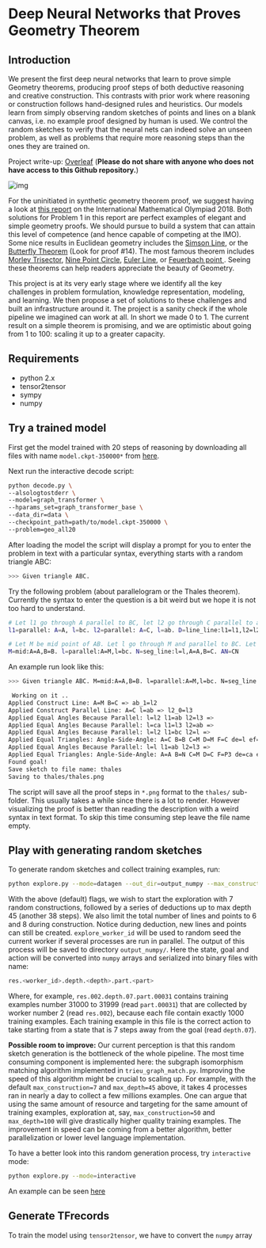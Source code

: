 # Deep Neural Networks that Proves Geometry Theorem

## Introduction

We present the first deep neural networks that learn to prove simple Geometry theorems, producing proof steps of both deductive reasoning and creative construction. This contrasts with prior work where reasoning or construction follows hand-designed rules and heuristics. Our models learn from simply observing random sketches of points and lines on a blank canvas, i.e. no example proof designed by human is used. We control the random sketches to verify that the neural nets can indeed solve an unseen problem, as well as problems that require more reasoning steps than the ones they are trained on.


Project write-up: [Overleaf](https://www.overleaf.com/read/jjcgbdqkmzcz) (**Please do not share with anyone who does not have access to this Github repository.**)

![img](https://imgur.com/yJVCotO.png)

For the uninitiated in synthetic geometry theorem proof, we suggest having a look at [this report](https://www.imo-register.org.uk/2018-report-dominic.pdf) on the International Mathematical Olympiad 2018. Both solutions for Problem 1 in this report are perfect examples of elegant and simple geometry proofs. We should pursue to build a system that can attain this level of competence (and hence capable of competing at the IMO). Some nice results in Euclidean geometry includes the [Simson Line](https://en.wikipedia.org/wiki/Simson_line), or the [Butterfly Theorem](http://www.cut-the-knot.org/pythagoras/Butterfly.shtml) (Look for proof #14). The most famous theorem includes [Morley Trisector](https://en.wikipedia.org/wiki/Morley%27s_trisector_theorem), [Nine Point Circle](http://mathworld.wolfram.com/Nine-PointCircle.html), [Euler Line](https://en.wikipedia.org/wiki/Euler_line), or [Feuerbach point
](https://en.wikipedia.org/wiki/Feuerbach_point). Seeing these theorems can help readers appreciate the beauty of Geometry.

This project is at its very early stage where we identify all the key challenges in problem formulation, knowledge representation, modeling, and learning. We then propose a set of solutions to these challenges and built an infrastructure around it. The project is a sanity check if the whole pipeline we imagined can work at all. In short we made 0 to 1. The current result on a simple theorem is promising, and we are optimistic about going from 1 to 100: scaling it up to a greater capacity.

## Requirements

* python 2.x
* tensor2tensor
* sympy
* numpy


## Try a trained model

First get the model trained with 20 steps of reasoning by downloading all files with name `model.ckpt-350000*` from [here](https://console.cloud.google.com/storage/browser/geo_reasoning/all20_modelv1_lr0d05/avg/?project=optimal-buffer-256200&pli=1).

Next run the interactive decode script:


```bash
python decode.py \
--alsologtostderr \
--model=graph_transformer \
--hparams_set=graph_transformer_base \
--data_dir=data \
--checkpoint_path=path/to/model.ckpt-350000 \
--problem=geo_all20
```

After loading the model the script will display a prompt for you to enter the problem in text with a particular syntax, everything starts with a random triangle ABC:

```bash
>>> Given triangle ABC. 
```

Try the following problem (about parallelogram or the Thales theorem). Currently the syntax to enter the question is a bit weird but we hope it is not too hard to understand.

```bash
# Let l1 go through A parallel to BC, let l2 go through C parallel to ab, D is the intersection of l1 and l2. Prove that DA=BC:
l1=parallel: A=A, l=bc. l2=parallel: A=C, l=ab. D=line_line:l1=l1,l2=l2. DA=BC

# Let M be mid point of AB. Let l go through M and parallel to BC. Let N be the intersection of l and AC. Prove that N is midpoint of AC:
M=mid:A=A,B=B. l=parallel:A=M,l=bc. N=seg_line:l=l,A=A,B=C. AN=CN
```

An example run look like this:

```bash
>>> Given triangle ABC. M=mid:A=A,B=B. l=parallel:A=M,l=bc. N=seg_line:l=l,A=A,B=C. AN=CN

 Working on it ..
Applied Construct Line: A=M B=C => ab_1=l2
Applied Construct Parallel Line: A=C l=ab => l2_0=l3
Applied Equal Angles Because Parallel: l=l2 l1=ab l2=l3 =>
Applied Equal Angles Because Parallel: l=ca l1=l3 l2=ab =>
Applied Equal Angles Because Parallel: l=l2 l1=bc l2=l =>
Applied Equal Triangles: Angle-Side-Angle: A=C B=B C=M D=M F=C de=l ef=l3 => E_0=P3
Applied Equal Angles Because Parallel: l=l l1=ab l2=l3 =>
Applied Equal Triangles: Angle-Side-Angle: A=A B=N C=M D=C F=P3 de=ca ef=l =>
Found goal!
Save sketch to file name: thales
Saving to thales/thales.png
```

The script will save all the proof steps in `*.png` format to the `thales/` sub-folder. This usually takes a while since there is a lot to render. However visualizing the proof is better than reading the description with a weird syntax in text format. To skip this time consuming step leave the file name empty.

## Play with generating random sketches

To generate random sketches and collect training examples, run:

```bash
python explore.py --mode=datagen --out_dir=output_numpy --max_construction=7 --max_depth=45 --max_line=6 --max_point=8 --explore_worker_id=1234
```

With the above (default) flags, we wish to start the exploration with 7 random constructions, followed by a series of deductions up to max depth 45 (another 38 steps). We also limit the total number of lines and points to 6 and 8 during construction. Notice during deduction, new lines and points can still be created. `explore_worker_id` will be used to random seed the current worker if several processes are run in parallel. The output of this process will be saved to directory `output_numpy/`. Here the state, goal and action will be converted into `numpy` arrays and serialized into binary files with name:

```bash
res.<worker_id>.depth.<depth>.part.<part>
```

Where, for example, `res.002.depth.07.part.00031` contains training examples number 31000 to 31999 (read `part.00031`) that are collected by worker number 2 (read `res.002`), because each file contain exactly 1000 training examples. Each training example in this file is the correct action to take starting from a state that is 7 steps away from the goal (read `depth.07`).

**Possible room to improve:** Our current perception is that this random sketch generation is the bottleneck of the whole pipeline. The most time consuming component is implemented here: the subgraph isomorphism matching algorithm implemented in `trieu_graph_match.py`. Improving the speed of this algorithm might be crucial to scaling up. For example, with the default `max_construction=7` and `max_depth=45` above, it takes 4 processes ran in nearly a day to collect a few millions examples. One can argue that using the same amount of resource and targeting for the same amount of training examples, exploration at, say, `max_construction=50` and `max_depth=100` will give drastically higher quality training examples. The improvement in speed can be coming from a better algorithm, better parallelization or lower level language implementation.

To have a better look into this random generation process, try `interactive` mode:

```bash
python explore.py --mode=interactive
```

An example can be seen [here](https://github.com/thtrieu/deepgeo/blob/master/interactive_example.md)


## Generate TFrecords

To train the model using `tensor2tensor`, we have to convert the `numpy` array




